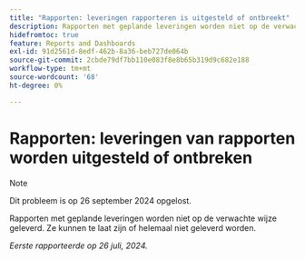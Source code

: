 ```yaml
---
title: "Rapporten: leveringen rapporteren is uitgesteld of ontbreekt"
description: Rapporten met geplande leveringen worden niet op de verwachte wijze geleverd. Ze kunnen te laat zijn of helemaal niet geleverd worden.
hidefromtoc: true
feature: Reports and Dashboards
exl-id: 91d2561d-8edf-462b-8a36-beb727de064b
source-git-commit: 2cbde79df7bb110e083f8e8b65b319d9c682e188
workflow-type: tm+mt
source-wordcount: '68'
ht-degree: 0%

---
```


# Rapporten: leveringen van rapporten worden uitgesteld of ontbreken

>[!NOTE]
>
>Dit probleem is op 26 september 2024 opgelost.

Rapporten met geplande leveringen worden niet op de verwachte wijze geleverd. Ze kunnen te laat zijn of helemaal niet geleverd worden.

_Eerste rapporteerde op 26 juli, 2024._
